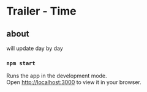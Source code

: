 # Trailer - Time

## about
will update day by day

### `npm start`

Runs the app in the development mode.\
Open [http://localhost:3000](http://localhost:3000) to view it in your browser.
